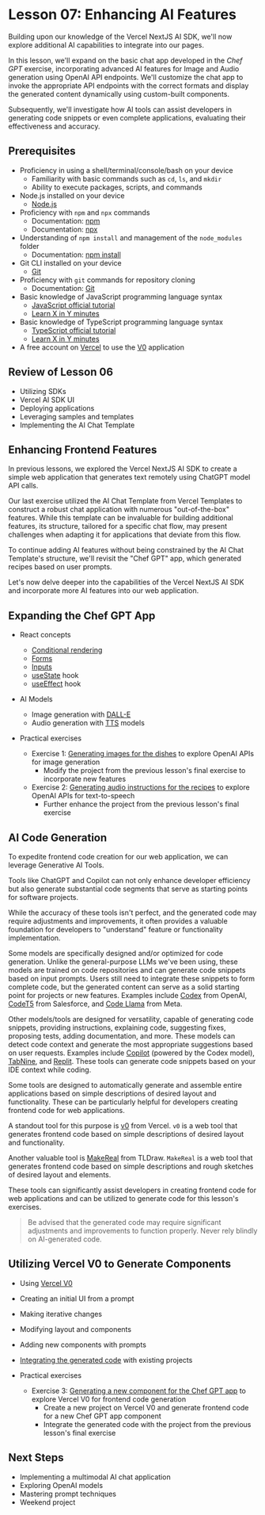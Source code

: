 # Lesson 07: Enhancing AI Features

Building upon our knowledge of the Vercel NextJS AI SDK, we'll now explore additional AI capabilities to integrate into our pages.

In this lesson, we'll expand on the basic chat app developed in the _Chef GPT_ exercise, incorporating advanced AI features for Image and Audio generation using OpenAI API endpoints. We'll customize the chat app to invoke the appropriate API endpoints with the correct formats and display the generated content dynamically using custom-built components.

Subsequently, we'll investigate how AI tools can assist developers in generating code snippets or even complete applications, evaluating their effectiveness and accuracy.

## Prerequisites

- Proficiency in using a shell/terminal/console/bash on your device
  - Familiarity with basic commands such as `cd`, `ls`, and `mkdir`
  - Ability to execute packages, scripts, and commands
- Node.js installed on your device
  - [Node.js](https://nodejs.org/en/download/)
- Proficiency with `npm` and `npx` commands
  - Documentation: [npm](https://docs.npmjs.com/)
  - Documentation: [npx](https://www.npmjs.com/package/npx)
- Understanding of `npm install` and management of the `node_modules` folder
  - Documentation: [npm install](https://docs.npmjs.com/cli/v10/commands/npm-install)
- Git CLI installed on your device
  - [Git](https://git-scm.com/downloads)
- Proficiency with `git` commands for repository cloning
  - Documentation: [Git](https://git-scm.com/doc)
- Basic knowledge of JavaScript programming language syntax
  - [JavaScript official tutorial](https://developer.mozilla.org/en-US/docs/Web/JavaScript/Guide)
  - [Learn X in Y minutes](https://learnxinyminutes.com/docs/javascript/)
- Basic knowledge of TypeScript programming language syntax
  - [TypeScript official tutorial](https://www.typescriptlang.org/docs/)
  - [Learn X in Y minutes](https://learnxinyminutes.com/docs/typescript/)
- A free account on [Vercel](https://vercel.com/) to use the [V0](https://v0.dev/) application

## Review of Lesson 06

- Utilizing SDKs
- Vercel AI SDK UI
- Deploying applications
- Leveraging samples and templates
- Implementing the AI Chat Template

## Enhancing Frontend Features

In previous lessons, we explored the Vercel NextJS AI SDK to create a simple web application that generates text remotely using ChatGPT model API calls.

Our last exercise utilized the AI Chat Template from Vercel Templates to construct a robust chat application with numerous "out-of-the-box" features. While this template can be invaluable for building additional features, its structure, tailored for a specific chat flow, may present challenges when adapting it for applications that deviate from this flow.

To continue adding AI features without being constrained by the AI Chat Template's structure, we'll revisit the "Chef GPT" app, which generated recipes based on user prompts.

Let's now delve deeper into the capabilities of the Vercel NextJS AI SDK and incorporate more AI features into our web application.

## Expanding the Chef GPT App

- React concepts
  - [Conditional rendering](https://react.dev/learn/conditional-rendering)
  - [Forms](https://react.dev/reference/react-dom/components/form)
  - [Inputs](https://react.dev/reference/react-dom/components/input)
  - [useState](https://react.dev/reference/react/useState) hook
  - [useEffect](https://react.dev/reference/react/useEffect) hook
- AI Models

  - Image generation with [DALL-E](https://openai.com/index/dall-e-2/)
  - Audio generation with [TTS](https://platform.openai.com/docs/models/tts) models

- Practical exercises
  - Exercise 1: [Generating images for the dishes](./exercises/00-Generating-Images.md) to explore OpenAI APIs for image generation
    - Modify the project from the previous lesson's final exercise to incorporate new features
  - Exercise 2: [Generating audio instructions for the recipes](./exercises/01-Generating-Audio.md) to explore OpenAI APIs for text-to-speech
    - Further enhance the project from the previous lesson's final exercise

## AI Code Generation

To expedite frontend code creation for our web application, we can leverage Generative AI Tools.

Tools like ChatGPT and Copilot can not only enhance developer efficiency but also generate substantial code segments that serve as starting points for software projects.

While the accuracy of these tools isn't perfect, and the generated code may require adjustments and improvements, it often provides a valuable foundation for developers to "understand" feature or functionality implementation.

Some models are specifically designed and/or optimized for code generation. Unlike the general-purpose LLMs we've been using, these models are trained on code repositories and can generate code snippets based on input prompts. Users still need to integrate these snippets to form complete code, but the generated content can serve as a solid starting point for projects or new features. Examples include [Codex](https://openai.com/index/openai-codex/) from OpenAI, [CodeT5](https://github.com/salesforce/CodeT5) from Salesforce, and [Code Llama](https://ai.meta.com/blog/code-llama-large-language-model-coding/) from Meta.

Other models/tools are designed for versatility, capable of generating code snippets, providing instructions, explaining code, suggesting fixes, proposing tests, adding documentation, and more. These models can detect code context and generate the most appropriate suggestions based on user requests. Examples include [Copilot](https://copilot.github.com/) (powered by the Codex model), [TabNine](https://www.tabnine.com/), and [Replit](https://replit.com/). These tools can generate code snippets based on your IDE context while coding.

Some tools are designed to automatically generate and assemble entire applications based on simple descriptions of desired layout and functionality. These can be particularly helpful for developers creating frontend code for web applications.

A standout tool for this purpose is [v0](https://v0.dev/) from Vercel. `v0` is a web tool that generates frontend code based on simple descriptions of desired layout and functionality.

Another valuable tool is [MakeReal](https://makereal.tldraw.com/) from TLDraw. `MakeReal` is a web tool that generates frontend code based on simple descriptions and rough sketches of desired layout and elements.

These tools can significantly assist developers in creating frontend code for web applications and can be utilized to generate code for this lesson's exercises.

> Be advised that the generated code may require significant adjustments and improvements to function properly. Never rely blindly on AI-generated code.

## Utilizing Vercel V0 to Generate Components

- Using [Vercel V0](https://v0.dev/)
- Creating an initial UI from a prompt
- Making iterative changes
- Modifying layout and components
- Adding new components with prompts
- [Integrating the generated code](https://v0.dev/docs#adding-v0-components) with existing projects

- Practical exercises
  - Exercise 3: [Generating a new component for the Chef GPT app](./exercises/02-Generating-Component.md) to explore Vercel V0 for frontend code generation
    - Create a new project on Vercel V0 and generate frontend code for a new Chef GPT app component
    - Integrate the generated code with the project from the previous lesson's final exercise

## Next Steps

- Implementing a multimodal AI chat application
- Exploring OpenAI models
- Mastering prompt techniques
- Weekend project
